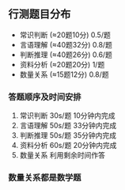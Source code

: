 ## 行测题目分布
- 常识判断 (≈20题10分)  0.5/题
- 言语理解 (≈40题32分)  0.8/题
- 判断推理 (≈40题26分)  0.6/题
- 资料分析 (≈20题20分)  1/题
- 数量关系 (≈15题12分)  0.8/题
### 答题顺序及时间安排
1. 常识判断  30s/题  10分钟内完成
2. 言语理解  50s/题  33分钟内完成
3. 判断推理  50s/题  35分钟内完成
4. 资料分析  60s/题  20分钟内完成
5. 数量关系  利用剩余时间作答
### 数量关系都是数学题

